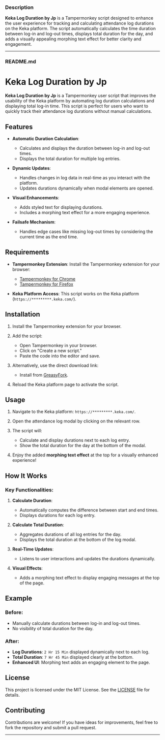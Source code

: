 ### Description
**Keka Log Duration by Jp** is a Tampermonkey script designed to enhance the user experience for tracking and calculating attendance log durations on the Keka platform. The script automatically calculates the time duration between log-in and log-out times, displays total duration for the day, and adds a visually appealing morphing text effect for better clarity and engagement.

---

### README.md

# Keka Log Duration by Jp

**Keka Log Duration by Jp** is a Tampermonkey user script that improves the usability of the Keka platform by automating log duration calculations and displaying total log-in time. This script is perfect for users who want to quickly track their attendance log durations without manual calculations.

## Features

- **Automatic Duration Calculation**:
  - Calculates and displays the duration between log-in and log-out times.
  - Displays the total duration for multiple log entries.
  
- **Dynamic Updates**:
  - Handles changes in log data in real-time as you interact with the platform.
  - Updates durations dynamically when modal elements are opened.

- **Visual Enhancements**:
  - Adds styled text for displaying durations.
  - Includes a morphing text effect for a more engaging experience.

- **Failsafe Mechanism**:
  - Handles edge cases like missing log-out times by considering the current time as the end time.

## Requirements

- **Tampermonkey Extension**:
  Install the Tampermonkey extension for your browser:
  - [Tampermonkey for Chrome](https://www.tampermonkey.net/)
  - [Tampermonkey for Firefox](https://addons.mozilla.org/en-US/firefox/addon/tampermonkey/)

- **Keka Platform Access**:
  This script works on the Keka platform (`https://*********.keka.com/`).

## Installation

1. Install the Tampermonkey extension for your browser.

2. Add the script:
   - Open Tampermonkey in your browser.
   - Click on "Create a new script."
   - Paste the code into the editor and save.

3. Alternatively, use the direct download link:
   - Install from [GreasyFork](https://update.greasyfork.org/scripts/488533/Keka%20Log%20Duration%20by%20Jp.user.js).

4. Reload the Keka platform page to activate the script.

## Usage

1. Navigate to the Keka platform: `https://*********.keka.com/`.

2. Open the attendance log modal by clicking on the relevant row.

3. The script will:
   - Calculate and display durations next to each log entry.
   - Show the total duration for the day at the bottom of the modal.

4. Enjoy the added **morphing text effect** at the top for a visually enhanced experience!

## How It Works

### Key Functionalities:

1. **Calculate Duration**:
   - Automatically computes the difference between start and end times.
   - Displays durations for each log entry.

2. **Calculate Total Duration**:
   - Aggregates durations of all log entries for the day.
   - Displays the total duration at the bottom of the log modal.

3. **Real-Time Updates**:
   - Listens to user interactions and updates the durations dynamically.

4. **Visual Effects**:
   - Adds a morphing text effect to display engaging messages at the top of the page.

## Example

### Before:
- Manually calculate durations between log-in and log-out times.
- No visibility of total duration for the day.

### After:
- **Log Durations**: `2 Hr 15 Min` displayed dynamically next to each log.
- **Total Duration**: `7 Hr 45 Min` displayed clearly at the bottom.
- **Enhanced UI**: Morphing text adds an engaging element to the page.

## License

This project is licensed under the MIT License. See the [LICENSE](LICENSE) file for details.

## Contributing

Contributions are welcome! If you have ideas for improvements, feel free to fork the repository and submit a pull request.

---
